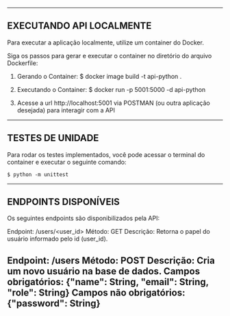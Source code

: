 -------------------------------------------------------------------------
EXECUTANDO API LOCALMENTE
-------------------------------------------------------------------------
Para executar a aplicação localmente, utilize um container do Docker.

Siga os passos para gerar e executar o container no diretório do 
arquivo Dockerfile: 

1. Gerando o Container: 
	 $ docker image build -t api-python .

2. Executando o Container:
	$ docker run -p 5001:5000 -d api-python

3. Acesse a url http://localhost:5001 via POSTMAN 
   (ou outra aplicação desejada) para interagir com a API
-------------------------------------------------------------------------
TESTES DE UNIDADE
-------------------------------------------------------------------------

Para rodar os testes implementados, você pode acessar o terminal 
do container e executar o seguinte comando: 
	
	$ python -m unittest

-------------------------------------------------------------------------
ENDPOINTS DISPONÍVEIS
-------------------------------------------------------------------------
Os seguintes endpoints são disponibilizados pela API:

Endpoint: /users/<user_id> 
Método: GET
Descrição: Retorna o papel do usuário informado pelo id (user_id). 

Endpoint: /users 
Método: POST
Descrição: Cria um novo usuário na base de dados. 
Campos obrigatórios: {"name": String, "email": String, "role": String}
Campos não obrigatórios: {"password": String}
-------------------------------------------------------------------------
